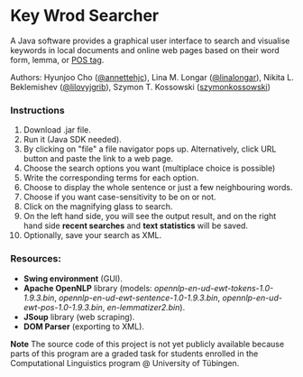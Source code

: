 # Key Wrod Searcher
A Java software provides a graphical user interface to search and visualise keywords in local documents and online web pages based on their word form, lemma, or [POS tag](https://www.ling.upenn.edu/courses/Fall_2003/ling001/penn_treebank_pos.html).

Authors: Hyunjoo Cho ([@annettehjc](https://github.com/annettehjc)), Lina M. Longar ([@linalongar](https://github.com/linalongar)), Nikita L. Beklemishev ([@lilovyjgrib](https://github.com/lilovyjgrib)), Szymon T. Kossowski ([szymonkossowski](https://github.com/szymonkossowski))

### Instructions

1. Download .jar file.
2. Run it (Java SDK needed).
3. By clicking on "file" a file navigator pops up. Alternatively, click URL button and paste the link to a web page.
4. Choose the search options you want (multiplace choice is possible)
5. Write the corresponding terms for each option. 
6. Choose to display the whole sentence or just a few neighbouring words.
7. Choose if you want case-sensitivity to be on or not. 
8. Click on the magnifying glass to search.
9. On the left hand side, you will see the output result, and on the right hand side **recent searches** and **text statistics** will be saved. 
10. Optionally, save your search as XML.


### Resources:

- **Swing environment** (GUI).
- **Apache OpenNLP** library (models: _opennlp-en-ud-ewt-tokens-1.0-1.9.3.bin_, _opennlp-en-ud-ewt-sentence-1.0-1.9.3.bin_, _opennlp-en-ud-ewt-pos-1.0-1.9.3.bin_, _en-lemmatizer2.bin_).
- **JSoup** library (web scraping).
- **DOM Parser** (exporting to XML).


**Note**
The source code of this project is not yet publicly available because parts of this program are a graded task for
students enrolled in the Computational Linguistics program @ University of Tübingen.
